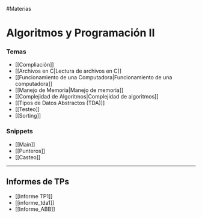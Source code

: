 #Materias 
# Algoritmos y Programación II
### Temas
- [[Compliación]]
- [[Archivos en C|Lectura de archivos en C]]
- [[Funcionamiento de una Computadora|Funcionamiento de una computadora]]
- [[Manejo de Memoria|Manejo de memoria]]
- [[Complejidad de Algoritmos|Complejidad de algoritmos]]
- [[Tipos de Datos Abstractos (TDA)]]
- [[Testeo]]
- [[Sorting]]


### Snippets
- [[Main]]
- [[Punteros]]
 - [[Casteo]]


---
## Informes de TPs
- [[Informe TP1]]
- [[informe_tda1]]
- [[Informe_ABB]]